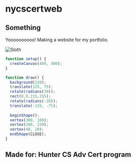 # nycscertweb

## Something

Yoooooooooo!  Making a website for my portfolio.

![Sloth](https://media.giphy.com/media/3NtY188QaxDdC/giphy.gif "Slothy")


```Javascript
function setup() {
  createCanvas(400, 400);
}

function draw() {
  background(220);
  translate(125, 75);
  rotate(radians(39));
  rect(0,0,215,155);
  rotate(radians(-39));
  translate(-125, -75);
  
  beginShape();
  vertex(300, 100);
  vertex(200, 220);
  vertex(40, 20);
  endShape(CLOSE);
}

```

## Made for: Hunter CS Adv Cert program
